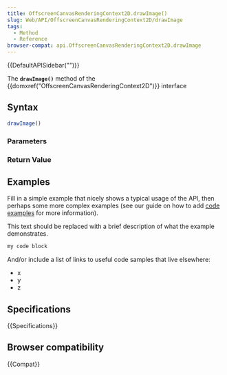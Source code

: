 ```yaml
---
title: OffscreenCanvasRenderingContext2D.drawImage()
slug: Web/API/OffscreenCanvasRenderingContext2D/drawImage
tags:
  - Method
  - Reference
browser-compat: api.OffscreenCanvasRenderingContext2D.drawImage
---
```

{{DefaultAPISidebar("")}}

The **`drawImage()`** method of the {{domxref("OffscreenCanvasRenderingContext2D")}} interface 

## Syntax

```js
drawImage()
```

### Parameters



### Return Value



## Examples

Fill in a simple example that nicely shows a typical usage of the API, then perhaps some more complex examples (see our guide on how to add [code examples](/en-US/docs/MDN/Contribute/Structures/Code_examples) for more information).

This text should be replaced with a brief description of what the example demonstrates.

```js
my code block
```

And/or include a list of links to useful code samples that live elsewhere:

*   x
*   y
*   z

## Specifications

{{Specifications}}

## Browser compatibility

{{Compat}}

